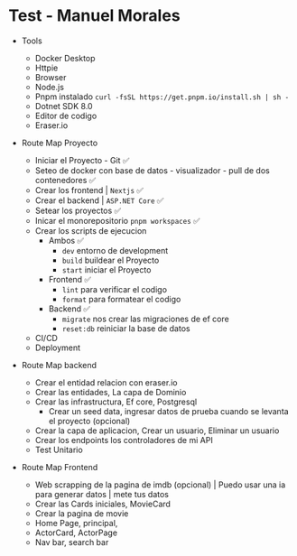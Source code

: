# Test - Manuel Morales

- Tools

  - Docker Desktop
  - Httpie
  - Browser
  - Node.js
  - Pnpm instalado `curl -fsSL https://get.pnpm.io/install.sh | sh -`
  - Dotnet SDK 8.0
  - Editor de codigo
  - Eraser.io

- Route Map Proyecto

  - Iniciar el Proyecto - Git ✅
  - Seteo de docker con base de datos - visualizador - pull de dos contenedores
    ✅
  - Crear los frontend | `Nextjs` ✅
  - Crear el backend | `ASP.NET Core` ✅
  - Setear los proyectos ✅
  - Inicar el monorepositorio `pnpm workspaces` ✅
  - Crear los scripts de ejecucion
    - Ambos ✅
      - `dev` entorno de development
      - `build` buildear el Proyecto
      - `start` iniciar el Proyecto
    - Frontend ✅
      - `lint` para verificar el codigo
      - `format` para formatear el codigo
    - Backend ✅
      - `migrate` nos crear las migraciones de ef core
      - `reset:db` reiniciar la base de datos
  - CI/CD
  - Deployment

- Route Map backend

  - Crear el entidad relacion con eraser.io
  - Crear las entidades, La capa de Dominio
  - Crear las infrastructura, Ef core, Postgresql
    - Crear un seed data, ingresar datos de prueba cuando se levanta el proyecto
      (opcional)
  - Crear la capa de aplicacion, Crear un usuario, Eliminar un usuario
  - Crear los endpoints los controladores de mi API
  - Test Unitario

- Route Map Frontend

  - Web scrapping de la pagina de imdb (opcional) | Puedo usar una ia para
    generar datos | mete tus datos
  - Crear las Cards iniciales, MovieCard
  - Crear la pagina de movie
  - Home Page, principal,
  - ActorCard, ActorPage
  - Nav bar, search bar
